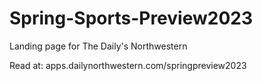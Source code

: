 # Spring-Sports-Preview2023
Landing page for The Daily's Northwestern

Read at:
apps.dailynorthwestern.com/springpreview2023
